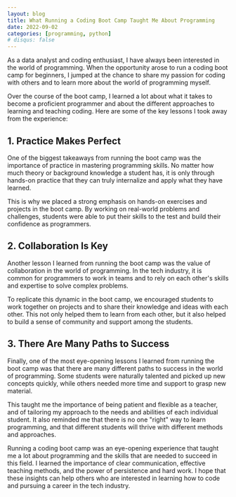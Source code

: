 ```yaml
---
layout: blog
title: What Running a Coding Boot Camp Taught Me About Programming
date: 2022-09-02
categories: [programming, python]
# disqus: false
---
```


As a data analyst and coding enthusiast, I have always been interested in the world of programming. When the opportunity arose to run a coding boot camp for beginners, I jumped at the chance to share my passion for coding with others and to learn more about the world of programming myself.

Over the course of the boot camp, I learned a lot about what it takes to become a proficient programmer and about the different approaches to learning and teaching coding. Here are some of the key lessons I took away from the experience:

## 1. Practice Makes Perfect

One of the biggest takeaways from running the boot camp was the importance of practice in mastering programming skills. No matter how much theory or background knowledge a student has, it is only through hands-on practice that they can truly internalize and apply what they have learned.

This is why we placed a strong emphasis on hands-on exercises and projects in the boot camp. By working on real-world problems and challenges, students were able to put their skills to the test and build their confidence as programmers.

## 2. Collaboration Is Key

Another lesson I learned from running the boot camp was the value of collaboration in the world of programming. In the tech industry, it is common for programmers to work in teams and to rely on each other's skills and expertise to solve complex problems.

To replicate this dynamic in the boot camp, we encouraged students to work together on projects and to share their knowledge and ideas with each other. This not only helped them to learn from each other, but it also helped to build a sense of community and support among the students.

## 3. There Are Many Paths to Success

Finally, one of the most eye-opening lessons I learned from running the boot camp was that there are many different paths to success in the world of programming. Some students were naturally talented and picked up new concepts quickly, while others needed more time and support to grasp new material.

This taught me the importance of being patient and flexible as a teacher, and of tailoring my approach to the needs and abilities of each individual student. It also reminded me that there is no one "right" way to learn programming, and that different students will thrive with different methods and approaches.

Running a coding boot camp was an eye-opening experience that taught me a lot about programming and the skills that are needed to succeed in this field. I learned the importance of clear communication, effective teaching methods, and the power of persistence and hard work. I hope that these insights can help others who are interested in learning how to code and pursuing a career in the tech industry.
